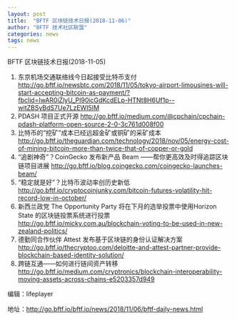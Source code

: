 ```yaml
---
layout: post
title:  "BFTF 区块链技术日报(2018-11-06)"
author: "BFTF 技术社区联盟"
categories: news
tags: news
---
```




BFTF 区块链技术日报(2018-11-05)

1. 东京机场交通联络线今日起接受比特币支付 <http://go.bftf.io/newsbtc.com/2018/11/05/tokyo-airport-limousines-will-start-accepting-bitcoin-as-payment/?fbclid=IwAR0iZlyU_PI90icGdKcdELp-HTNt8H6Uf1p--witZBSyBdS7Ue7LzEWI5IM>
2. PDASH 项目正式开源 <http://go.bftf.io/medium.com/@cpchain/cpchain-pdash-platform-open-source-2-0-3c761d008f00>
3. 比特币的“挖矿”成本已经远超金矿或铜矿的采矿成本 <http://go.bftf.io/theguardian.com/technology/2018/nov/05/energy-cost-of-mining-bitcoin-more-than-twice-that-of-copper-or-gold>
4. “追剧神奇”？CoinGecko 发布新产品 Beam ——帮你更高效及时得追踪区块链项目进展 <http://go.bftf.io/blog.coingecko.com/coingecko-launches-beam/>
5. “稳定就是好”？比特币波动率创历史新低 <http://go.bftf.io/cryptocoinjunky.com/bitcoin-futures-volatility-hit-record-low-in-october/>
6. 新西兰政党 The Opportunity Party 将在下月的选举投票中使用Horizon State 的区块链投票系统进行投票 <http://go.bftf.io/micky.com.au/blockchain-voting-to-be-used-in-new-zealand-politics/>
7. 德勤同合作伙伴 Attest 发布基于区块链的身份认证解决方案 <http://go.bftf.io/thecryptoo.com/deloitte-and-attest-partner-provide-blockchain-based-identity-solution/>
8. 跨链互通——如何进行链间资产转移 <http://go.bftf.io/medium.com/cryptronics/blockchain-interoperability-moving-assets-across-chains-e5203357d949>

编辑：lifeplayer

地址：http://go.bftf.io/bftf.io/news/2018/11/06/bftf-daily-news.html
